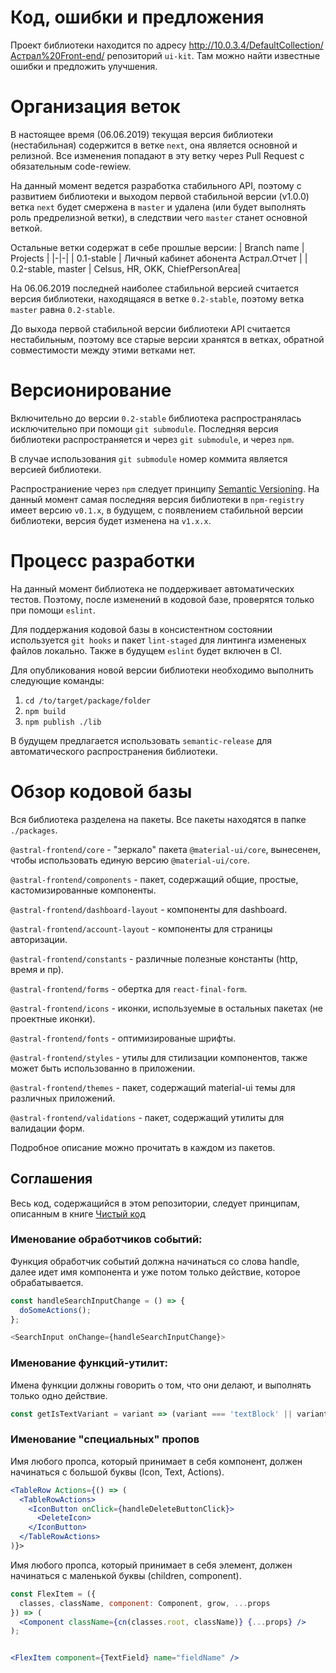 # Код, ошибки и предложения

Проект библиотеки находится по адресу http://10.0.3.4/DefaultCollection/Астрал%20Front-end/ репозиторий `ui-kit`. Там можно найти известные ошибки и предложить улучшения.

# Организация веток

В настоящее время (06.06.2019) текущая версия библиотеки (нестабильная) содержится в ветке  `next`, она является основной и релизной. Все изменения попадают в эту ветку через Pull Request с обязательным code-rewiew.

На данный момент ведется разработка стабильного API, поэтому с развитием библиотеки и выходом первой стабильной версии (v1.0.0) ветка `next` будет смержена в `master` и удалена (или будет выполнять роль предрелизной ветки), в следствии чего `master` станет основной веткой.

Остальные ветки содержат в себе прошлые версии:
| Branch name | Projects |
|-|-|
| 0.1-stable | Личный кабинет абонента Астрал.Отчет |
| 0.2-stable, master | Celsus, HR, OKK, ChiefPersonArea|

На 06.06.2019 последней наиболее стабильной версией считается версия библиотеки, находящаяся в ветке `0.2-stable`, поэтому ветка `master` равна `0.2-stable`.

До выхода первой стабильной версии библиотеки API считается нестабильным, поэтому все старые версии хранятся в ветках, обратной совместимости между этими ветками нет.

# Версионирование

Включительно до версии `0.2-stable` библиотека распространялась исключительно при помощи `git submodule`. Последняя версия библиотеки распространяется и через `git submodule`, и через `npm`.

В случае использования `git submodule` номер коммита является версией библиотеки.

Распространиение через `npm` следует принципу [Semantic Versioning](https://semver.org/). На данный момент самая последняя версия библиотеки в `npm-registry` имеет версию `v0.1.x`, в будущем, с появлением стабильной версии библиотеки, версия будет изменена на `v1.x.x`.

# Процесс разработки

На данный момент библиотека не поддерживает автоматических тестов. Поэтому, после изменений в кодовой базе, проверятся только при помощи `eslint`.

Для поддержания кодовой базы в консистентном состоянии используется `git hooks` и пакет `lint-staged` для линтинга измененых файлов локально. Также в будущем `eslint` будет включен в CI.

Для опубликования новой версии библиотеки необходимо выполнить следующие команды:

1. `cd /to/target/package/folder`
2. `npm build`
3. `npm publish ./lib`

В будущем предлагается использовать `semantic-release` для автоматического распространения библиотеки.

# Обзор кодовой базы
Вся библиотека разделена на пакеты. Все пакеты находятся в папке `./packages`.

`@astral-frontend/core` - "зеркало" пакета `@material-ui/core`, вынесенен, чтобы использовать единую версию `@material-ui/core`.

`@astral-frontend/components` - пакет, содержащий общие, простые, кастомизированные компоненты.

`@astral-frontend/dashboard-layout` - компоненты для dashboard.

`@astral-frontend/account-layout` - компоненты для страницы авторизации.

`@astral-frontend/constants` - различные полезные константы (http, время и пр).

`@astral-frontend/forms` - обертка для `react-final-form`.

`@astral-frontend/icons` - иконки, используемые в остальных пакетах (не проектные иконки).

`@astral-frontend/fonts` - оптимизированые шрифты.

`@astral-frontend/styles` - утилы для стилизации компонентов, также может быть использованно в приложении.

`@astral-frontend/themes` - пакет, содержащий material-ui темы для различных приложений.

`@astral-frontend/validations` - пакет, содержащий утилиты для валидации форм.

Подробное описание можно прочитать в каждом из пакетов.

## Соглашения

Весь код, содержащийся в этом репозитории, следует принципам, описанным в книге [Чистый код](https://github.com/maksugr/clean-code-javascript)

### Именование обработчиков событий:
Функция обработчик событий должна начинаться со слова handle, далее идет имя компонента и уже потом только действие, которое обрабатывается.

```js
const handleSearchInputChange = () => {
  doSomeActions();
};

<SearchInput onChange={handleSearchInputChange}>
```

### Именование функций-утилит:

Имена функции должны говорить о том, что они делают, и выполнять только одно действие.

```js
const getIsTextVariant = variant => (variant === 'textBlock' || variant === 'regularBlock');

```

### Именование "специальных" пропов

Имя любого пропса, который принимает в себя компонент, должен начинаться с большой буквы (Icon, Text, Actions).

```jsx
<TableRow Actions={() => (
  <TableRowActions>
    <IconButton onClick={handleDeleteButtonClick}>
      <DeleteIcon>
    </IconButton>
  </TableRowActions>
)}>
```

Имя любого пропса, который принимает в себя элемент, должен начинаться с маленькой буквы (children, component).

```jsx
const FlexItem = ({
  classes, className, component: Component, grow, ...props
}) => (
  <Component className={cn(classes.root, className)} {...props} />
);


<FlexItem component={TextField} name="fieldName" />
```
